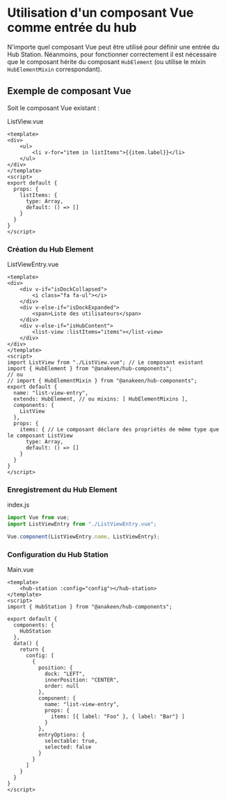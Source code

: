 # Utilisation d'un composant Vue comme entrée du hub

N'importe quel composant Vue peut être utilisé pour définir une entrée du Hub Station. 
Néanmoins, pour fonctionner correctement il est nécessaire que le composant hérite du composant `HubElement` (ou utilise le mixin `HubElementMixin` correspondant).

## Exemple de composant Vue

Soit le composant Vue existant :

ListView.vue
```vue
<template>
<div>
    <ul>
        <li v-for="item in listItems">{{item.label}}</li>
    </ul>
</div>
</template>
<script>
export default {
  props: {
    listItems: {
      type: Array,
      default: () => []
    }
  }
}
</script>
```

### Création du Hub Element
ListViewEntry.vue
```vue
<template>
<div>
    <div v-if="isDockCollapsed">
        <i class="fa fa-ul"></i>
    </div>
    <div v-else-if="isDockExpanded">
        <span>Liste des utilisateurs</span>
    </div>
    <div v-else-if="isHubContent">
        <list-view :listItems="items"></list-view>
    </div>
</div>
</template>
<script>
import ListView from "./ListView.vue"; // Le composant existant
import { HubElement } from "@anakeen/hub-components";
// ou
// import { HubElementMixin } from "@anakeen/hub-components";
export default {
  name: "list-view-entry",
  extends: HubElement, // ou mixins: [ HubElementMixins ],
  components: {
    ListView
  },
  props: {
    items: { // Le composant déclare des propriétés de même type que le composant ListView
      type: Array,
      default: () => []
    }
  }
}
</script>
```

### Enregistrement du Hub Element
index.js
```js
import Vue from vue;
import ListViewEntry from "./ListViewEntry.vue";

Vue.component(ListViewEntry.name, ListViewEntry);

```

### Configuration du Hub Station
Main.vue
```vue
<template>
    <hub-station :config="config"></hub-station>
</template>
<script>
import { HubStation } from "@anakeen/hub-components";

export default {
  components: {
    HubStation
  },
  data() {
    return {
      config: [
        {
          position: {
            dock: "LEFT",
            innerPosition: "CENTER",
            order: null
          },
          component: {
            name: "list-view-entry",
            props: {
              items: [{ label: "Foo" }, { label: "Bar"} ]
            }
          },
          entryOptions: {
            selectable: true,
            selected: false
          }
        }
      ]
    }
  }
}
</script>

```